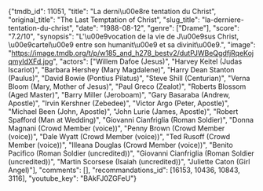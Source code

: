 {"tmdb_id": 11051, "title": "La derni\u00e8re tentation du Christ", "original_title": "The Last Temptation of Christ", "slug_title": "la-derniere-tentation-du-christ", "date": "1988-08-12", "genre": ["Drame"], "score": "7.2/10", "synopsis": "L'\u00e9vocation de la vie de J\u00e9sus Christ, \u00e9cartel\u00e9 entre son humanit\u00e9 et sa divinit\u00e9.", "image": "https://image.tmdb.org/t/p/w185_and_h278_bestv2/dutPJWBeQgdfjRqeKojqmyIdXFd.jpg", "actors": ["Willem Dafoe (Jesus)", "Harvey Keitel (Judas Iscariot)", "Barbara Hershey (Mary Magdalene)", "Harry Dean Stanton (Paulus)", "David Bowie (Pontius Pilatus)", "Steve Shill (Centurian)", "Verna Bloom (Mary, Mother of Jesus)", "Paul Greco (Zealot)", "Roberts Blossom (Aged Master)", "Barry Miller (Jeroboam)", "Gary Basaraba (Andrew, Apostle)", "Irvin Kershner (Zebedee)", "Victor Argo (Peter, Apostle)", "Michael Been (John, Apostle)", "John Lurie (James, Apostle)", "Robert Spafford (Man at Wedding)", "Giovanni Cianfriglia (Roman Soldier)", "Donna Magnani (Crowd Member (voice))", "Penny Brown (Crowd Member (voice))", "Dale Wyatt (Crowd Member (voice))", "Ted Rusoff (Crowd Member (voice))", "Illeana Douglas (Crowd Member (voice))", "Benito Pacifico (Roman Soldier (uncredited))", "Giovanni Cianfriglia (Roman Soldier (uncredited))", "Martin Scorsese (Isaiah (uncredited))", "Juliette Caton (Girl Angel)"], "comments": [], "recommandations_id": [16153, 10436, 10843, 3116], "youtube_key": "BAkFJ0ZGFeU"}